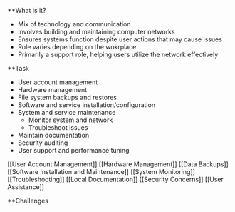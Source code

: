 **What is it?
- Mix of technology and communication
- Involves building and maintaining computer networks
- Ensures systems function despite user actions that may cause issues
- Role varies depending on the wokrplace
- Primarily a support role, helping users utilize the network effectively 

**Task
- User account management
- Hardware management
- File system backups and restores
- Software and service installation/configuration
- System and service maintenance
	- Monitor system and network
	- Troubleshoot issues
- Maintain documentation
- Security auditing
- User support and performance tuning

[[User Account Management]]
[[Hardware Management]]
[[Data Backups]]
[[Software Installation and Maintenance]]
[[System Monitoring]]
[[Troubleshooting]]
[[Local Documentation]]
[[Security Concerns]]
[[User Assistance]]

**Challenges
